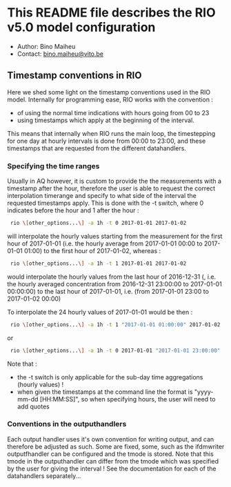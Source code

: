 # This README file describes the RIO v5.0 model configuration

* Author: Bino Maiheu
* Contact: bino.maiheu@vito.be

## Timestamp conventions in RIO

Here we shed some light on the timestamp conventions used in the RIO model. Internally for programming ease, RIO works with the convention : 

* of using the normal time indications with hours going from 00 to 23 
* using timestamps which apply at the beginning of the interval. 

This means that internally when RIO runs the main loop, the timestepping for one day at hourly intervals is done from 00:00 to 23:00, and these timestamps that are requested from the different datahandlers. 

### Specifying the time ranges
Usually in AQ however, it is custom to provide the the measurements with a timestamp after the hour, therefore the user is able to request the correct interpolation timerange and specify to what side of the interval the requested timestamps apply. This is done with the -t switch, where 0 indicates before the hour and 1 after the hour : 

```sh
 rio \[other_options...\] -a 1h -t 0 2017-01-01 2017-01-02
```

will interpolate the hourly values starting from the measurement for the first hour of 2017-01-01 (i.e. the hourly average from 2017-01-01 00:00 to 2017-01-01 01:00) to the first hour of 2017-01-02, whereas : 

```sh
 rio \[other_options...\] -a 1h -t 1 2017-01-01 2017-01-02 
```

would interpolate the hourly values from the last hour of 2016-12-31 (, i.e. the hourly averaged concentration from 2016-12-31 23:00:00 to 2017-01-01 00:00:00) to the last hour of 2017-01-01, i.e. (from 2017-01-01 23:00 to 2017-01-02 00:00)

To interpolate the 24 hourly values of 2017-01-01 would be then : 

```sh
 rio \[other_options...\] -a 1h -t 1 "2017-01-01 01:00:00" 2017-01-02 
```

or
 
```sh
 rio \[other_options...\] -a 1h -t 0 2017-01-01 "2017-01-01 23:00:00"
```

Note that :
* the -t switch is only applicable for the sub-day time aggregations (hourly values) !
* when given the timestamps at the command line the format is "yyyy-mm-dd \[HH:MM:SS\]", so when specifying hours, the user will need to add quotes

### Conventions in the outputhandlers

Each output handler uses it's own convention for writing output, and can therefore be adjusted as such. Some are fixed, some, such as the ifdmwriter outputfhandler can be configured and the tmode is stored. Note that this tmode in the outputhandler can differ from the tmode which was specified by the user for giving the interval ! See the documentation for each of the datahandlers separately...
